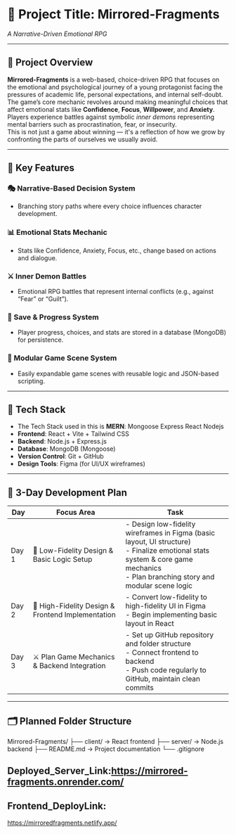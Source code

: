 # 🧾 Project Title: Mirrored-Fragments

_A Narrative-Driven Emotional RPG_

---

## 📘 Project Overview

**Mirrored-Fragments** is a web-based, choice-driven RPG that focuses on the emotional and psychological journey of a young protagonist facing the pressures of academic life, personal expectations, and internal self-doubt.  
The game’s core mechanic revolves around making meaningful choices that affect emotional stats like **Confidence**, **Focus**, **Willpower**, and **Anxiety**. Players experience battles against symbolic _inner demons_ representing mental barriers such as procrastination, fear, or insecurity.  
This is not just a game about winning — it's a reflection of how we grow by confronting the parts of ourselves we usually avoid.

---

## 🌟 Key Features

### 🎭 Narrative-Based Decision System

- Branching story paths where every choice influences character development.

### 📊 Emotional Stats Mechanic

- Stats like Confidence, Anxiety, Focus, etc., change based on actions and dialogue.

### ⚔️ Inner Demon Battles

- Emotional RPG battles that represent internal conflicts (e.g., against “Fear” or “Guilt”).

### 💾 Save & Progress System

- Player progress, choices, and stats are stored in a database (MongoDB) for persistence.

### 🧩 Modular Game Scene System

- Easily expandable game scenes with reusable logic and JSON-based scripting.

---

## 🔧 Tech Stack

- The Tech Stack used in this is **MERN**: Mongoose Express React Nodejs
- **Frontend**: React + Vite + Tailwind CSS
- **Backend**: Node.js + Express.js
- **Database**: MongoDB (Mongoose)
- **Version Control**: Git + GitHub
- **Design Tools**: Figma (for UI/UX wireframes)

---

## 📅 3-Day Development Plan

| Day   | Focus Area                                        | Task                                                                                                                                                                                |
| ----- | ------------------------------------------------- | ----------------------------------------------------------------------------------------------------------------------------------------------------------------------------------- |
| Day 1 | 🔹 Low-Fidelity Design & Basic Logic Setup        | - Design low-fidelity wireframes in Figma (basic layout, UI structure)<br>- Finalize emotional stats system & core game mechanics<br>- Plan branching story and modular scene logic |
| Day 2 | 🔸 High-Fidelity Design & Frontend Implementation | - Convert low-fidelity to high-fidelity UI in Figma<br>- Begin implementing basic layout in React                                                                                   |
| Day 3 | ⚔️ Plan Game Mechanics & Backend Integration      | - Set up GitHub repository and folder structure<br>- Connect frontend to backend<br>- Push code regularly to GitHub, maintain clean commits                                         |

---

## 🗂️ Planned Folder Structure

Mirrored-Fragments/
├── client/ → React frontend
├── server/ → Node.js backend
├── README.md → Project documentation
└── .gitignore

## **Deployed_Server_Link**:https://mirrored-fragments.onrender.com/

## **Frontend_DeployLink**:

https://mirroredfragments.netlify.app/
